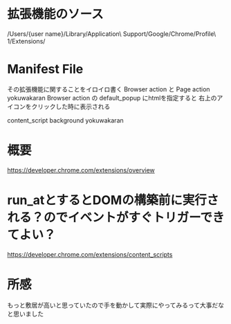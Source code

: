 # 拡張機能のソース
/Users/{user name}/Library/Application\ Support/Google/Chrome/Profile\ 1/Extensions/

# Manifest File
その拡張機能に関することをイロイロ書く
Browser action と Page action yokuwakaran
Browser action の default_popup にhtmlを指定すると 右上のアイコンをクリックした時に表示される

content_script background yokuwakaran

# 概要
https://developer.chrome.com/extensions/overview

# run_atとするとDOMの構築前に実行される？のでイベントがすぐトリガーできてよい？
https://developer.chrome.com/extensions/content_scripts

# 所感
もっと敷居が高いと思っていたので手を動かして実際にやってみるって大事だなと思いました